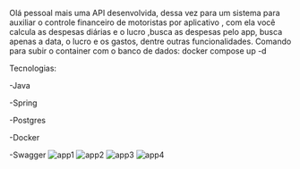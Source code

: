 Olá pessoal mais uma API desenvolvida, dessa vez  para um sistema para auxiliar o controle financeiro de motoristas por aplicativo ,
com ela você calcula as despesas diárias e o lucro ,busca as despesas pelo app, busca apenas a data, 
o lucro e os gastos, dentre outras funcionalidades.
Comando para subir o container com o banco de dados: docker compose up -d

Tecnologias:

-Java

-Spring

-Postgres

-Docker

-Swagger
![app1](https://github.com/user-attachments/assets/c9dc76c9-ff4f-4293-89b0-792e5922a96d)
![app2](https://github.com/user-attachments/assets/d5ddc143-2809-4921-a0f0-dbd9a80fdb81)
![app3](https://github.com/user-attachments/assets/b70811aa-5504-4c4f-8d25-f39d8498512b)
![app4](https://github.com/user-attachments/assets/df84a645-6bcc-4d71-9523-e6247848e7b7)
